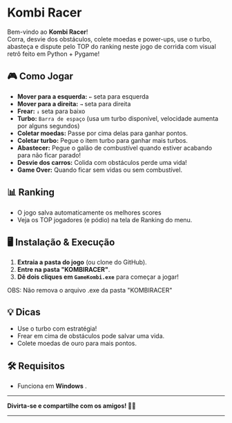 # Kombi Racer

Bem-vindo ao **Kombi Racer**!  
Corra, desvie dos obstáculos, colete moedas e power-ups, use o turbo, abasteça e dispute pelo TOP do ranking neste jogo de corrida com visual retrô feito em Python + Pygame!

## 🎮 Como Jogar

- **Mover para a esquerda:** `←` seta para esquerda  
- **Mover para a direita:** `→` seta para direita  
- **Frear:** `↓` seta para baixo 
- **Turbo:** `Barra de espaço` (usa um turbo disponível, velocidade aumenta por alguns segundos)
- **Coletar moedas:** Passe por cima delas para ganhar pontos.
- **Coletar turbo:** Pegue o item turbo para ganhar mais turbos.
- **Abastecer:** Pegue o galão de combustível quando estiver acabando para não ficar parado!
- **Desvie dos carros:** Colida com obstáculos perde uma vida!
- **Game Over:** Quando ficar sem vidas ou sem combustível.

## 📊 Ranking

- O jogo salva automaticamente os melhores scores
- Veja os TOP jogadores (e pódio) na tela de Ranking do menu.

## 🖥️ Instalação & Execução

1. **Extraia a pasta do jogo** (ou clone do GitHub).
2. **Entre na pasta "KOMBIRACER"**.
3. **Dê dois cliques em `GameKombi.exe`** para começar a jogar!

OBS: Não remova o arquivo .exe da pasta "KOMBIRACER"

## 💡 Dicas

- Use o turbo com estratégia!
- Frear em cima de obstáculos pode salvar uma vida.
- Colete moedas de ouro para mais pontos.

## 🛠️ Requisitos

- Funciona em **Windows** .


---

**Divirta-se e compartilhe com os amigos! 🚐💨**

---
